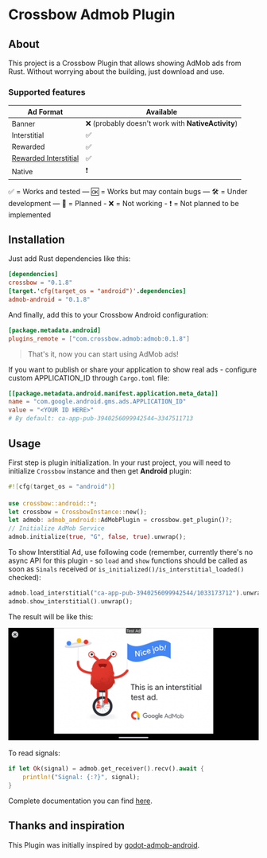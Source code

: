 # Crossbow Admob Plugin

## About

This project is a Crossbow Plugin that allows showing AdMob ads from Rust. Without worrying about the building, just download and use.

### Supported features

| Ad Format | Available |
| ---- | ----------- |
| Banner | ❌ (probably doesn't work with **NativeActivity**) |
| Interstitial | ✅ |
| Rewarded | ✅ |
| [Rewarded Interstitial](https://support.google.com/admob/answer/9884467) | ✅ |
| Native | ❗ |

✅ = Works and tested — 🆗 = Works but may contain bugs — 🛠 = Under development — 📝 = Planned - ❌ = Not working - ❗ = Not planned to be implemented

## Installation

Just add Rust dependencies like this:

```toml
[dependencies]
crossbow = "0.1.8"
[target.'cfg(target_os = "android")'.dependencies]
admob-android = "0.1.8"
```

And finally, add this to your Crossbow Android configuration:

```toml
[package.metadata.android]
plugins_remote = ["com.crossbow.admob:admob:0.1.8"]
```

> That's it, now you can start using AdMob ads!

If you want to publish or share your application to show real ads - configure custom APPLICATION_ID through `Cargo.toml` file:

```toml
[[package.metadata.android.manifest.application.meta_data]]
name = "com.google.android.gms.ads.APPLICATION_ID"
value = "<YOUR ID HERE>"
# By default: ca-app-pub-3940256099942544~3347511713
```

## Usage

First step is plugin initialization. In your rust project, you will need to initialize `Crossbow` instance and then get **Android** plugin:

```rust
#![cfg(target_os = "android")]

use crossbow::android::*;
let crossbow = CrossbowInstance::new();
let admob: admob_android::AdMobPlugin = crossbow.get_plugin()?;
// Initialize AdMob Service
admob.initialize(true, "G", false, true).unwrap();
```

To show Interstitial Ad, use following code (remember, currently there's no async API for this plugin - so `load` and `show` functions should be called as soon as `Sinals` received or `is_initialized()/is_interstitial_loaded()` checked):

```rust
admob.load_interstitial("ca-app-pub-3940256099942544/1033173712").unwrap();
admob.show_interstitial().unwrap();
```

The result will be like this:

![AdMob Ad Result Example](../../assets/images/admob-example.png)

To read signals:

```rust
if let Ok(signal) = admob.get_receiver().recv().await {
    println!("Signal: {:?}", signal);
}
```

Complete documentation you can find [here](https://docs.rs/admob-android/).

## Thanks and inspiration

This Plugin was initially inspired by [godot-admob-android](https://github.com/Poing-Studios/godot-admob-android).
